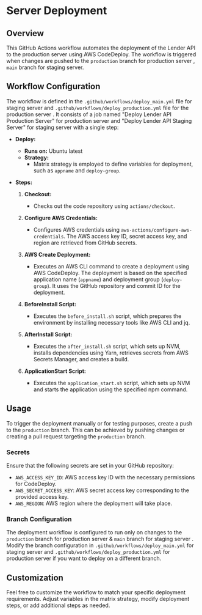 # Server Deployment

## Overview

This GitHub Actions workflow automates the deployment of the Lender API to the production server using AWS CodeDeploy. The workflow is triggered when changes are pushed to the `production` branch for production server , `main` branch for staging server.

## Workflow Configuration

The workflow is defined in the `.github/workflows/deploy_main.yml` file for staging server and `.github/workflows/deploy_production.yml` file for the production server . It consists of a job named "Deploy Lender API Production Server" for production server and "Deploy Lender API Staging Server" for staging server with a single step:

- **Deploy:**
    - **Runs on:** Ubuntu latest
    - **Strategy:**
        - Matrix strategy is employed to define variables for deployment, such as `appname` and `deploy-group`.

- **Steps:**
    1. **Checkout:**
        - Checks out the code repository using `actions/checkout`.

    2. **Configure AWS Credentials:**
        - Configures AWS credentials using `aws-actions/configure-aws-credentials`. The AWS access key ID, secret access key, and region are retrieved from GitHub secrets.

    3. **AWS Create Deployment:**
        - Executes an AWS CLI command to create a deployment using AWS CodeDeploy. The deployment is based on the specified application name (`appname`) and deployment group (`deploy-group`). It uses the GitHub repository and commit ID for the deployment.

    4. **BeforeInstall Script:**
        - Executes the `before_install.sh` script, which prepares the environment by installing necessary tools like AWS CLI and jq.

    5. **AfterInstall Script:**
        - Executes the `after_install.sh` script, which sets up NVM, installs dependencies using Yarn, retrieves secrets from AWS Secrets Manager, and creates a build.

    6. **ApplicationStart Script:**
        - Executes the `application_start.sh` script, which sets up NVM and starts the application using the specified npm command.

## Usage

To trigger the deployment manually or for testing purposes, create a push to the `production` branch. This can be achieved by pushing changes or creating a pull request targeting the `production` branch.

### Secrets

Ensure that the following secrets are set in your GitHub repository:

- `AWS_ACCESS_KEY_ID`: AWS access key ID with the necessary permissions for CodeDeploy.
- `AWS_SECRET_ACCESS_KEY`: AWS secret access key corresponding to the provided access key.
- `AWS_REGION`: AWS region where the deployment will take place.

### Branch Configuration

The deployment workflow is configured to run only on changes to the `production` branch for production server & `main` branch for staging server . Modify the branch configuration in `.github/workflows/deploy_main.yml` for staging server and `.github/workflows/deploy_production.yml` for production server if you want to deploy on a different branch.

## Customization

Feel free to customize the workflow to match your specific deployment requirements. Adjust variables in the matrix strategy, modify deployment steps, or add additional steps as needed.

